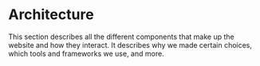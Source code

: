 # Architecture

This section describes all the different components that make up the website and how they interact. It describes why we made certain choices, which tools and frameworks we use, and more.